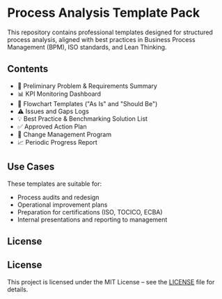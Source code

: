 # Process Analysis Template Pack

This repository contains professional templates designed for structured process analysis, aligned with best practices in Business Process Management (BPM), ISO standards, and Lean Thinking.

## Contents

- 🧩 Preliminary Problem & Requirements Summary
- 📊 KPI Monitoring Dashboard
- 📍 Flowchart Templates ("As Is" and "Should Be")
- ⚠️ Issues and Gaps Logs
- 💡 Best Practice & Benchmarking Solution List
- ✅ Approved Action Plan
- 🔄 Change Management Program
- 📈 Periodic Progress Report

## Use Cases

These templates are suitable for:
- Process audits and redesign
- Operational improvement plans
- Preparation for certifications (ISO, TOCICO, ECBA)
- Internal presentations and reporting to management

## License

## License

This project is licensed under the MIT License – see the [LICENSE](LICENSE) file for details.

